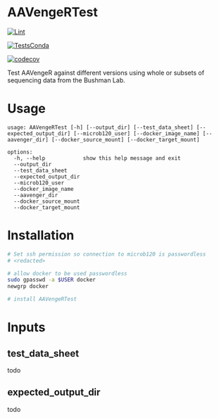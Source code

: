 # AAVengeRTest


[![Lint](https://github.com/agmcfarland/AAVengeRTest/actions/workflows/black.yml/badge.svg)](https://github.com/agmcfarland/Bartender/actions/AAVengeRTest/black.yml)

[![TestsConda](https://github.com/agmcfarland/AAVengeRTest/actions/workflows/conda-deployment.yml/badge.svg)](https://github.com/agmcfarland/AAVengeRTest/actions/workflows/conda-deployment.yml)

[![codecov](https://codecov.io/gh/agmcfarland/AAVengeRTest/graph/badge.svg?token=h0353eSj1d)](https://codecov.io/gh/agmcfarland/AAVengeRTest)


Test AAVengeR against different versions using whole or subsets of sequencing data from the Bushman Lab.   

# Usage

```
usage: AAVengeRTest [-h] [--output_dir] [--test_data_sheet] [--expected_output_dir] [--microb120_user] [--docker_image_name] [--aavenger_dir] [--docker_source_mount] [--docker_target_mount]

options:
  -h, --help            show this help message and exit
  --output_dir
  --test_data_sheet
  --expected_output_dir
  --microb120_user
  --docker_image_name
  --aavenger_dir
  --docker_source_mount
  --docker_target_mount
```

# Installation

```sh
# Set ssh permission so connection to microb120 is passwordless
# <redacted>

# allow docker to be used passwordless
sudo gpasswd -a $USER docker
newgrp docker

# install AAVengeRTest
```

# Inputs

## test_data_sheet

todo

## expected_output_dir

todo